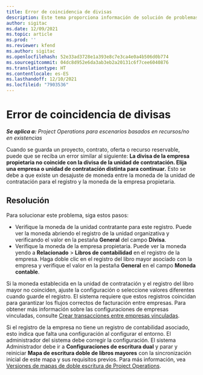 ```yaml
---
title: Error de coincidencia de divisas
description: Este tema proporciona información de solución de problemas sobre un error de discordancia de moneda que se produce al guardar tipos de registros específicos.
author: sigitac
ms.date: 12/09/2021
ms.topic: article
ms.prod: ''
ms.reviewer: kfend
ms.author: sigitac
ms.openlocfilehash: 52e33ad3728e1a393e8c7e3ca4e0a4b506d0b774
ms.sourcegitcommit: 04dc8d952e6da3ab3eb2a20131c6f7cee6040876
ms.translationtype: HT
ms.contentlocale: es-ES
ms.lasthandoff: 12/10/2021
ms.locfileid: "7903536"
---
```

# <a name="currency-mismatch-error"></a>Error de coincidencia de divisas 

_**Se aplica a:** Project Operations para escenarios basados en recursos/no en existencias_

Cuando se guarda un proyecto, contrato, oferta o recurso reservable, puede que se reciba un error similar al siguiente: **La divisa de la empresa propietaria no coincide con la divisa de la unidad de contratación. Elija una empresa o unidad de contratación distinta para continuar.** Esto se debe a que existe un desajuste de moneda entre la moneda de la unidad de contratación para el registro y la moneda de la empresa propietaria.


## <a name="resolution"></a>Resolución

Para solucionar este problema, siga estos pasos:
- Verifique la moneda de la unidad contratante para este registro. Puede ver la moneda abriendo el registro de la unidad organizativa y verificando el valor en la pestaña **General** del campo **Divisa**.
- Verifique la moneda de la empresa propietaria. Puede ver la moneda yendo a **Relacionado** > **Libros de contabilidad** en el registro de la empresa. Haga doble clic en el registro del libro mayor asociado con la empresa y verifique el valor en la pestaña **General** en el campo **Moneda contable**.

Si la moneda establecida en la unidad de contratación y el registro del libro mayor no coinciden, ajuste la configuración o seleccione valores diferentes cuando guarde el registro. El sistema requiere que estos registros coincidan para garantizar los flujos correctos de facturación entre empresas. Para obtener más información sobre las configuraciones de empresas vinculadas, consulte [Crear transacciones entre empresas vinculadas](../../project-accounting/create-intercompany-transactions.md).

Si el registro de la empresa no tiene un registro de contabilidad asociado, esto indica que falta una configuración al configurar el entorno. El administrador del sistema debe corregir la configuración. El sistema Administrador debe ir a **Configuraciones de escritura dual** y parar y reiniciar **Mapa de escritura doble de libros mayores** con la sincronización inicial de este mapa y sus requisitos previos. Para más información, vea [Versiones de mapas de doble escritura de Project Operations](../../environment/resource-dual-write-maps.md).

